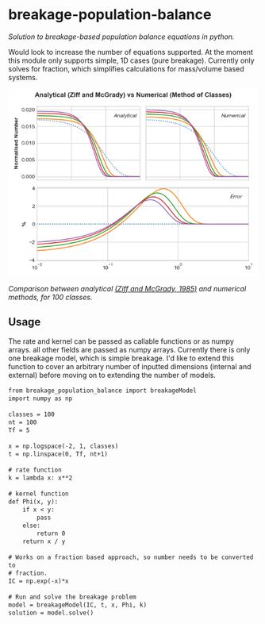 # breakage-population-balance

_Solution to breakage-based population balance equations in python._

Would look to increase the number of equations supported. At the moment this module only supports simple, 1D cases (pure breakage). Currently only solves for fraction, which simplifies calculations for mass/volume based systems.

<img src="./images/test.png"  width="600">

_Comparison between analytical [(Ziff and McGrady, 1985)](https://www.doi.org/10.1088/0305-4470/18/15/026
) and numerical methods, for 100 classes._

## Usage

The rate and kernel can be passed as callable functions or as numpy arrays. all other fields are passed as numpy arrays. Currently there is only one breakage model, which is simple breakage. I'd like to extend this function to cover an arbitrary number of inputted dimensions (internal and external) before moving on to extending the number of models.

```python3
from breakage_population_balance import breakageModel
import numpy as np

classes = 100
nt = 100
Tf = 5

x = np.logspace(-2, 1, classes)
t = np.linspace(0, Tf, nt+1)

# rate function
k = lambda x: x**2

# kernel function
def Phi(x, y):
    if x < y:
        pass
    else:
        return 0
    return x / y

# Works on a fraction based approach, so number needs to be converted to
# fraction.
IC = np.exp(-x)*x

# Run and solve the breakage problem
model = breakageModel(IC, t, x, Phi, k)
solution = model.solve()
```
